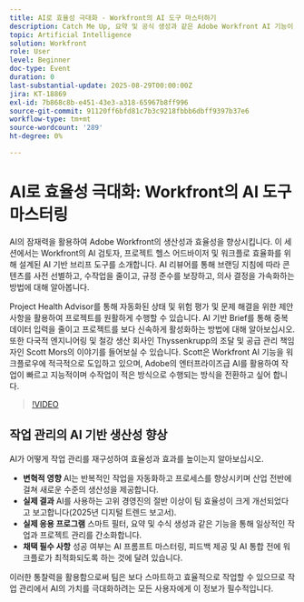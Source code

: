 ```yaml
---
title: AI로 효율성 극대화 - Workfront의 AI 도구 마스터하기
description: Catch Me Up, 요약 및 공식 생성과 같은 Adobe Workfront AI 기능이 작업을 자동화하고 워크플로우를 최적화하며 생산성을 높이는 데 어떻게 도움이 되는지 살펴보십시오.
topic: Artificial Intelligence
solution: Workfront
role: User
level: Beginner
doc-type: Event
duration: 0
last-substantial-update: 2025-08-29T00:00:00Z
jira: KT-18869
exl-id: 7b868c8b-e451-43e3-a318-65967b8ff996
source-git-commit: 91120ff6bfd81c7b3c9218fbbb6dbff9397b37e6
workflow-type: tm+mt
source-wordcount: '289'
ht-degree: 0%

---
```


# AI로 효율성 극대화: Workfront의 AI 도구 마스터링

AI의 잠재력을 활용하여 Adobe Workfront의 생산성과 효율성을 향상시킵니다. 이 세션에서는 Workfront의 AI 검토자, 프로젝트 헬스 어드바이저 및 워크플로 효율화를 위해 설계된 AI 기반 브리프 도구를 소개합니다. AI 리뷰어를 통해 브랜딩 지침에 따라 콘텐츠를 사전 선별하고, 수작업을 줄이고, 규정 준수를 보장하고, 의사 결정을 가속화하는 방법에 대해 알아봅니다.

Project Health Advisor를 통해 자동화된 상태 및 위험 평가 및 문제 해결을 위한 제안 사항을 활용하여 프로젝트를 원활하게 수행할 수 있습니다. AI 기반 Brief를 통해 중복 데이터 입력을 줄이고 프로젝트를 보다 신속하게 활성화하는 방법에 대해 알아보십시오. 또한 다국적 엔지니어링 및 철강 생산 회사인 Thyssenkrupp의 조달 및 공급 관리 책임자인 Scott Mors의 이야기를 들어보실 수 있습니다. Scott은 Workfront AI 기능을 워크플로우에 적극적으로 도입하고 있으며, Adobe의 엔터프라이즈급 AI를 활용하여 작업이 빠르고 지능적이며 수작업이 적은 방식으로 수행되는 방식을 전환하고 싶어 합니다.

>[!VIDEO](https://video.tv.adobe.com/v/3471393/?learn=on&enablevpops)

## 작업 관리의 AI 기반 생산성 향상

AI가 어떻게 작업 관리를 재구성하여 효율성과 효과를 높이는지 알아보십시오.

* **변혁적 영향** AI는 반복적인 작업을 자동화하고 프로세스를 향상시키며 산업 전반에 걸쳐 새로운 수준의 생산성을 제공합니다.
* **실제 결과** AI를 사용하는 고위 경영진의 절반 이상이 팀 효율성이 크게 개선되었다고 보고합니다(2025년 디지털 트렌드 보고서).
* **실제 응용 프로그램** 스마트 필터, 요약 및 수식 생성과 같은 기능을 통해 일상적인 작업과 프로젝트 관리를 간소화합니다.
* **채택 필수 사항** 성공 여부는 AI 프롬프트 마스터링, 피드백 제공 및 AI 통합 전에 워크플로가 최적화되도록 하는 것에 달려 있습니다.

이러한 통찰력을 활용함으로써 팀은 보다 스마트하고 효율적으로 작업할 수 있으므로 작업 관리에서 AI의 가치를 극대화하려는 모든 사용자에게 이 정보가 필수적입니다.
